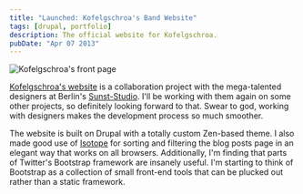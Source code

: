```yaml
---
title: "Launched: Kofelgschroa's Band Website"
tags: [drupal, portfolio]
description: The official website for Kofelgschroa.
pubDate: "Apr 07 2013"
---
```


![Kofelgschroa's front page](/images/posts/kofelgschroa-website.jpg)

[Kofelgschroa's website](http://kofelgschroa.by) is a collaboration project with the mega-talented designers at Berlin's [Sunst-Studio](http://sunst-studio.com/). I'll be working with them again on some other projects, so definitely looking forward to that. Swear to god, working with designers makes the development process so much smoother.

The website is built on Drupal with a totally custom Zen-based theme. I also made good use of [Isotope](http://isotope.metafizzy.co) for sorting and filtering the blog posts page in an elegant way that works on all browsers. Additionally, I'm finding that parts of Twitter's Bootstrap framework are insanely useful. I'm starting to think of Bootstrap as a collection of small front-end tools that can be plucked out rather than a static framework.
